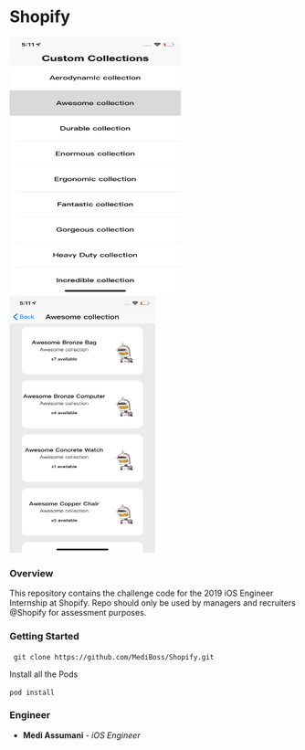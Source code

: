 # Shopify

<img src= "Screenshots/home.png" width = 300 height = 450></img>
<img src= "Screenshots/detail.png" width = 255 height = 450></img>

### Overview 

This repository contains the challenge code for the 2019 iOS Engineer Internship at Shopify. Repo should only be used by managers and recruiters @Shopify for assessment purposes.

### Getting Started

`` git clone https://github.com/MediBoss/Shopify.git``

Install all the Pods

`` pod install ``

### Engineer

* **Medi Assumani** - *iOS Engineer*
